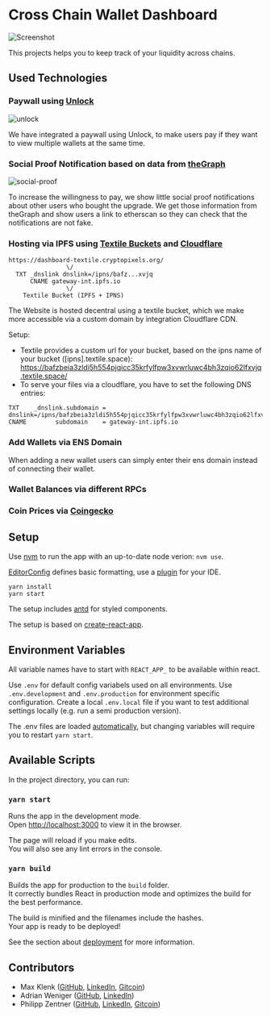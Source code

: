 # Cross Chain Wallet Dashboard

![Screenshot](https://raw.githubusercontent.com/zenkteam/cross-layer-wallet-overview/main/public/icon192.png)

This projects helps you to keep track of your liquidity across chains.

## Used Technologies

### Paywall using [Unlock](https://unlock-protocol.com/)

![unlock](https://user-images.githubusercontent.com/3898310/120112229-47827b00-c175-11eb-9e14-e6ebafab1e60.png)

We have integrated a paywall using Unlock, to make users pay if they want to view multiple wallets at the same time.

### Social Proof Notification based on data from [theGraph](https://thegraph.com/explorer/subgraph/unlock-protocol/unlock)

![social-proof](https://user-images.githubusercontent.com/3898310/120111996-5288db80-c174-11eb-9114-53f7d315cbd5.png)

To increase the willingness to pay, we show little social proof notifications about other users who bought the upgrade. We get those information from theGraph and show users a link to etherscan so they can check that the notifications are not fake.

### Hosting via IPFS using [Textile Buckets](https://docs.textile.io/buckets/) and [Cloudflare](https://www.cloudflare.com/)

```
https://dashboard-textile.cryptopixels.org/
                \/
  TXT _dnslink dnslink=/ipns/bafz...xvjq
      CNAME gateway-int.ipfs.io
                \/
    Textile Bucket (IPFS + IPNS)
```
The Website is hosted decentral using a textile bucket, which we make more accessible via a custom domain by integration Cloudflare CDN.

Setup:
- Textile provides a custom url for your bucket, based on the ipns name of your bucket ([ipns].textile.space):
  https://bafzbeia3zldi5h554pjqicc35krfylfpw3xvwrluwc4bh3zqio62lfxvjq.textile.space/
- To serve your files via a cloudflare, you have to set the following DNS entries:
```
TXT    _dnslink.subdomain = dnslink=/ipns/bafzbeia3zldi5h554pjqicc35krfylfpw3xvwrluwc4bh3zqio62lfxvjq
CNAME        subdomain    = gateway-int.ipfs.io
```

### Add Wallets via ENS Domain

When adding a new wallet users can simply enter their ens domain instead of connecting their wallet.

### Wallet Balances via different RPCs



### Coin Prices via [Coingecko](https://www.coingecko.com/)





## Setup

Use [nvm](https://github.com/nvm-sh/nvm) to run the app with an up-to-date node verion: `nvm use`.

[EditorConfig](https://editorconfig.org/) defines basic formatting, use a [plugin](https://editorconfig.org/#download) for your IDE.

```
yarn install
yarn start
```

The setup includes [antd](https://ant.design/components/overview/) for styled components.

The setup is based on [create-react-app](https://create-react-app.dev/).


## Environment Variables

All variable names have to start with `REACT_APP_` to be available within react.

Use `.env` for default config variabels used on all environments.
Use `.env.development` and `.env.production` for environment specific configuration.
Create a local `.env.local` file if you want to test additional settings locally (e.g. run a semi production version).

The .env files are loaded [automatically](https://create-react-app.dev/docs/adding-custom-environment-variables/), but changing variables will require you to restart `yarn start`.


## Available Scripts

In the project directory, you can run:

### `yarn start`

Runs the app in the development mode.\
Open [http://localhost:3000](http://localhost:3000) to view it in the browser.

The page will reload if you make edits.\
You will also see any lint errors in the console.

### `yarn build`

Builds the app for production to the `build` folder.\
It correctly bundles React in production mode and optimizes the build for the best performance.

The build is minified and the filenames include the hashes.\
Your app is ready to be deployed!

See the section about [deployment](https://facebook.github.io/create-react-app/docs/deployment) for more information.


## Contributors

- Max Klenk ([GitHub](https://github.com/maxklenk), [LinkedIn](https://www.linkedin.com/in/maxklenk/), [Gitcoin](https://gitcoin.co/maxklenk))
- Adrian Weniger ([GitHub](https://github.com/Addminus), [LinkedIn](https://www.linkedin.com/in/adrian-weniger-8a35b6132/))
- Philipp Zentner ([GitHub](https://github.com/philippzentner), [LinkedIn](https://www.linkedin.com/in/philippzentner/), [Gitcoin](https://gitcoin.co/philippzentner))

